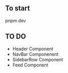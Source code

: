 ## To start

pnpm dev

## TO DO 

- Header Component 
- NavBar Componenent
- SidebarRow Component
- Feed Component


